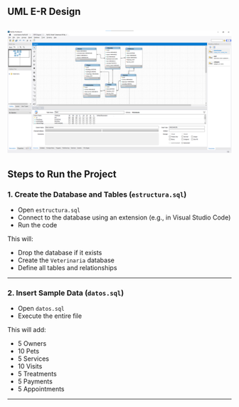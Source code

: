 ## UML E-R Design
![alt text](image.png)
---

## Steps to Run the Project

### 1. Create the Database and Tables (`estructura.sql`)

- Open `estructura.sql`
- Connect to the database using an extension (e.g., in Visual Studio Code)
- Run the code

This will:
- Drop the database if it exists
- Create the `Veterinaria` database
- Define all tables and relationships

---
### 2. Insert Sample Data (`datos.sql`)

- Open `datos.sql`
- Execute the entire file

This will add:
- 5 Owners
- 10 Pets
- 5 Services
- 10 Visits
- 5 Treatments
- 5 Payments
- 5 Appointments
---
